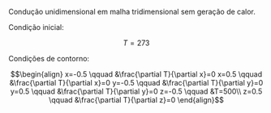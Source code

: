 Condução unidimensional em malha tridimensional sem geração de calor.

Condição inicial:

$$T=273$$

Condições de contorno:

$$\begin{align}
x=-0.5 \qquad &\frac{\partial T}{\partial x}=0
x=0.5 \qquad &\frac{\partial T}{\partial x}=0
y=-0.5 \qquad &\frac{\partial T}{\partial y}=0
y=0.5 \qquad &\frac{\partial T}{\partial y}=0
z=-0.5 \qquad &T=500\\
z=0.5 \qquad &\frac{\partial T}{\partial z}=0
\end{align}$$
